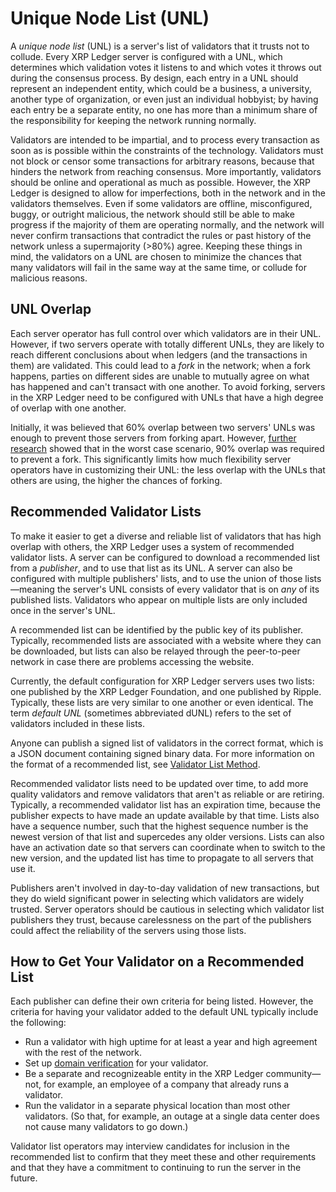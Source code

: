 # Unique Node List (UNL)

A _unique node list_ (UNL) is a server's list of validators that it trusts not to collude. Every XRP Ledger server is configured with a UNL, which determines which validation votes it listens to and which votes it throws out during the consensus process. By design, each entry in a UNL should represent an independent entity, which could be a business, a university, another type of organization, or even just an individual hobbyist; by having each entry be a separate entity, no one has more than a minimum share of the responsibility for keeping the network running normally.

Validators are intended to be impartial, and to process every transaction as soon as is possible within the constraints of the technology. Validators must not block or censor some transactions for arbitrary reasons, because that hinders the network from reaching consensus. More importantly, validators should be online and operational as much as possible. However, the XRP Ledger is designed to allow for imperfections, both in the network and in the validators themselves. Even if some validators are offline, misconfigured, buggy, or outright malicious, the network should still be able to make progress if the majority of them are operating normally, and the network will never confirm transactions that contradict the rules or past history of the network unless a supermajority (>80%) agree. Keeping these things in mind, the validators on a UNL are chosen to minimize the chances that many validators will fail in the same way at the same time, or collude for malicious reasons.

## UNL Overlap

Each server operator has full control over which validators are in their UNL. However, if two servers operate with totally different UNLs, they are likely to reach different conclusions about when ledgers (and the transactions in them) are validated. This could lead to a _fork_ in the network; when a fork happens, parties on different sides are unable to mutually agree on what has happened and can't transact with one another. To avoid forking, servers in the XRP Ledger need to be configured with UNLs that have a high degree of overlap with one another.

Initially, it was believed that 60% overlap between two servers' UNLs was enough to prevent those servers from forking apart. However, [further research](./consensus-research.md) showed that in the worst case scenario, 90% overlap was required to prevent a fork. This significantly limits how much flexibility server operators have in customizing their UNL: the less overlap with the UNLs that others are using, the higher the chances of forking.

## Recommended Validator Lists

To make it easier to get a diverse and reliable list of validators that has high overlap with others, the XRP Ledger uses a system of recommended validator lists. A server can be configured to download a recommended list from a _publisher_, and to use that list as its UNL. A server can also be configured with multiple publishers' lists, and to use the union of those lists—meaning the server's UNL consists of every validator that is on _any_ of its published lists. Validators who appear on multiple lists are only included once in the server's UNL.

A recommended list can be identified by the public key of its publisher. Typically, recommended lists are associated with a website where they can be downloaded, but lists can also be relayed through the peer-to-peer network in case there are problems accessing the website.

Currently, the default configuration for XRP Ledger servers uses two lists: one published by the XRP Ledger Foundation, and one published by Ripple. Typically, these lists are very similar to one another or even identical. The term _default UNL_ (sometimes abbreviated dUNL) refers to the set of validators included in these lists.

Anyone can publish a signed list of validators in the correct format, which is a JSON document containing signed binary data. For more information on the format of a recommended list, see [Validator List Method](/docs/references/http-websocket-apis/peer-port-methods/validator-list/).

Recommended validator lists need to be updated over time, to add more quality validators and remove validators that aren't as reliable or are retiring. Typically, a recommended validator list has an expiration time, because the publisher expects to have made an update available by that time. Lists also have a sequence number, such that the highest sequence number is the newest version of that list and supercedes any older versions. Lists can also have an activation date so that servers can coordinate when to switch to the new version, and the updated list has time to propagate to all servers that use it.

Publishers aren't involved in day-to-day validation of new transactions, but they do wield significant power in selecting which validators are widely trusted. Server operators should be cautious in selecting which validator list publishers they trust, because carelessness on the part of the publishers could affect the reliability of the servers using those lists.

## How to Get Your Validator on a Recommended List

Each publisher can define their own criteria for being listed. However, the criteria for having your validator added to the default UNL typically include the following:

- Run a validator with high uptime for at least a year and high agreement with the rest of the network.
- Set up [domain verification](/docs/references/xrp-ledger-toml/#domain-verification) for your validator.
- Be a separate and recognizeable entity in the XRP Ledger community—not, for example, an employee of a company that already runs a validator.
- Run the validator in a separate physical location than most other validators. (So that, for example, an outage at a single data center does not cause many validators to go down.)

Validator list operators may interview candidates for inclusion in the recommended list to confirm that they meet these and other requirements and that they have a commitment to continuing to run the server in the future.
